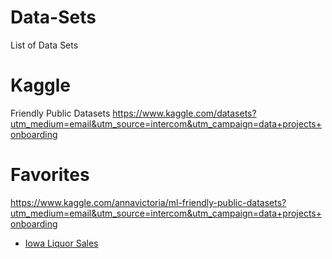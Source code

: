 # Data-Sets
List of Data Sets

# Kaggle

Friendly Public Datasets
https://www.kaggle.com/datasets?utm_medium=email&utm_source=intercom&utm_campaign=data+projects+onboarding

# Favorites

https://www.kaggle.com/annavictoria/ml-friendly-public-datasets?utm_medium=email&utm_source=intercom&utm_campaign=data+projects+onboarding

* [Iowa Liquor Sales](https://www.kaggle.com/residentmario/iowa-liquor-sales)



